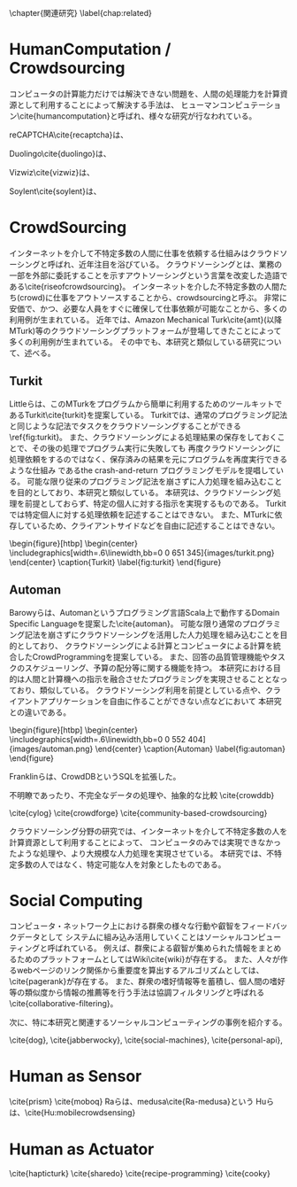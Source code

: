 \chapter{関連研究}
\label{chap:related}

# HumanComputation / Crowdsourcing

コンピュータの計算能力だけでは解決できない問題を、人間の処理能力を計算資源として利用することによって解決する手法は、
ヒューマンコンピュテーション\cite{humancomputation}と呼ばれ、様々な研究が行なわれている。

reCAPTCHA\cite{recaptcha}は、

Duolingo\cite{duolingo}は、

Vizwiz\cite{vizwiz}は、

Soylent\cite{soylent}は、


# CrowdSourcing

インターネットを介して不特定多数の人間に仕事を依頼する仕組みはクラウドソーシングと呼ばれ、近年注目を浴びている。
クラウドソーシングとは、業務の一部を外部に委託することを示すアウトソーシングという言葉を改変した造語である\cite{riseofcrowdsourcing}。
インターネットを介した不特定多数の人間たち(crowd)に仕事をアウトソースすることから、crowdsourcingと呼ぶ。
非常に安価で、かつ、必要な人員をすぐに確保して仕事依頼が可能なことから、多くの利用例が生まれている。
近年では、Amazon Mechanical Turk\cite{amt}(以降MTurk)等のクラウドソーシングプラットフォームが登場してきたことによって
多くの利用例が生まれている。
その中でも、本研究と類似している研究について、述べる。

## Turkit

Littleらは、このMTurkをプログラムから簡単に利用するためのツールキットであるTurkit\cite{turkit}を提案している。
Turkitでは、通常のプログラミング記法と同じような記法でタスクをクラウドソーシングすることができる\ref{fig:turkit}。
また、クラウドソーシングによる処理結果の保存をしておくことで、その後の処理でプログラム実行に失敗しても
再度クラウドソーシングに処理依頼をするのではなく、保存済みの結果を元にプログラムを再度実行できるような仕組み
であるthe crash-and-return プログラミングモデルを提唱している。
可能な限り従来のプログラミング記法を崩さずに人力処理を組み込むことを目的としており、本研究と類似している。
本研究は、クラウドソーシング処理を前提としておらず、特定の個人に対する指示を実現するものである。
Turkitでは特定個人に対する処理依頼を記述することはできない。
また、MTurkに依存しているため、クライアントサイドなどを自由に記述することはできない。

\begin{figure}[htbp]
  \begin{center}
  \includegraphics[width=.6\linewidth,bb=0 0 651 345]{images/turkit.png}
  \end{center}
  \caption{Turkit}
  \label{fig:turkit}
\end{figure}

## Automan

Barowyらは、Automanというプログラミング言語Scala上で動作するDomain Specific Languageを提案した\cite{automan}。
可能な限り通常のプログラミング記法を崩さずにクラウドソーシングを活用した人力処理を組み込むことを目的としており、
クラウドソーシングによる計算とコンピュータによる計算を統合したCrowdProgrammingを提案している。
また、回答の品質管理機能やタスクのスケジューリング、予算の配分等に関する機能を持つ。
本研究における目的は人間と計算機への指示を融合させたプログラミングを実現させることとなっており、類似している。
クラウドソーシング利用を前提としている点や、クライアントアプリケーションを自由に作ることができない点などにおいて
本研究との違いである。

\begin{figure}[htbp]
  \begin{center}
  \includegraphics[width=.6\linewidth,bb=0 0 552 404]{images/automan.png}
  \end{center}
  \caption{Automan}
  \label{fig:automan}
\end{figure}



Franklinらは、CrowdDBというSQLを拡張した。

不明瞭であったり、不完全なデータの処理や、抽象的な比較
\cite{crowddb}

\cite{cylog}
\cite{crowdforge}
\cite{community-based-crowdsourcing}

クラウドソーシング分野の研究では、インターネットを介して不特定多数の人を計算資源として利用することによって、
コンピュータのみでは実現できなかったような処理や、より大規模な人力処理を実現させている。
本研究では、不特定多数の人ではなく、特定可能な人を対象としたものである。

# Social Computing

コンピュータ・ネットワーク上における群衆の様々な行動や叡智をフィードバックデータとして
システムに組み込み活用していくことはソーシャルコンピューティングと呼ばれている。
例えば、群衆による叡智が集められた情報をまとめるためのプラットフォームとしてはWiki\cite{wiki}が存在する。
また、人々が作るwebページのリンク関係から重要度を算出するアルゴリズムとしては、\cite{pagerank}が存在する。
また、群衆の嗜好情報等を蓄積し、個人間の嗜好等の類似度から情報の推薦等を行う手法は協調フィルタリングと呼ばれる\cite{collaborative-filtering}。

次に、特に本研究と関連するソーシャルコンピューティングの事例を紹介する。

\cite{dog},
\cite{jabberwocky},
\cite{social-machines},
\cite{personal-api},

# Human as Sensor
\cite{prism}
\cite{moboq}
Raらは、medusa\cite{Ra-medusa}という
Huらは、\cite{Hu:mobilecrowdsensing}

# Human as Actuator
\cite{hapticturk}
\cite{sharedo}
\cite{recipe-programming}
\cite{cooky}
